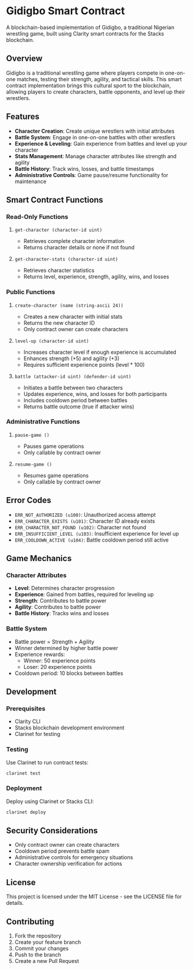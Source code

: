 # Gidigbo Smart Contract

A blockchain-based implementation of Gidigbo, a traditional Nigerian wrestling game, built using Clarity smart contracts for the Stacks blockchain.

## Overview

Gidigbo is a traditional wrestling game where players compete in one-on-one matches, testing their strength, agility, and tactical skills. This smart contract implementation brings this cultural sport to the blockchain, allowing players to create characters, battle opponents, and level up their wrestlers.

## Features

- **Character Creation**: Create unique wrestlers with initial attributes
- **Battle System**: Engage in one-on-one battles with other wrestlers
- **Experience & Leveling**: Gain experience from battles and level up your character
- **Stats Management**: Manage character attributes like strength and agility
- **Battle History**: Track wins, losses, and battle timestamps
- **Administrative Controls**: Game pause/resume functionality for maintenance

## Smart Contract Functions

### Read-Only Functions

1. `get-character (character-id uint)`
   - Retrieves complete character information
   - Returns character details or none if not found

2. `get-character-stats (character-id uint)`
   - Retrieves character statistics
   - Returns level, experience, strength, agility, wins, and losses

### Public Functions

1. `create-character (name (string-ascii 24))`
   - Creates a new character with initial stats
   - Returns the new character ID
   - Only contract owner can create characters

2. `level-up (character-id uint)`
   - Increases character level if enough experience is accumulated
   - Enhances strength (+5) and agility (+3)
   - Requires sufficient experience points (level * 100)

3. `battle (attacker-id uint) (defender-id uint)`
   - Initiates a battle between two characters
   - Updates experience, wins, and losses for both participants
   - Includes cooldown period between battles
   - Returns battle outcome (true if attacker wins)

### Administrative Functions

1. `pause-game ()`
   - Pauses game operations
   - Only callable by contract owner

2. `resume-game ()`
   - Resumes game operations
   - Only callable by contract owner

## Error Codes

- `ERR_NOT_AUTHORIZED (u100)`: Unauthorized access attempt
- `ERR_CHARACTER_EXISTS (u101)`: Character ID already exists
- `ERR_CHARACTER_NOT_FOUND (u102)`: Character not found
- `ERR_INSUFFICIENT_LEVEL (u103)`: Insufficient experience for level up
- `ERR_COOLDOWN_ACTIVE (u104)`: Battle cooldown period still active

## Game Mechanics

### Character Attributes
- **Level**: Determines character progression
- **Experience**: Gained from battles, required for leveling up
- **Strength**: Contributes to battle power
- **Agility**: Contributes to battle power
- **Battle History**: Tracks wins and losses

### Battle System
- Battle power = Strength + Agility
- Winner determined by higher battle power
- Experience rewards:
  - Winner: 50 experience points
  - Loser: 20 experience points
- Cooldown period: 10 blocks between battles

## Development

### Prerequisites
- Clarity CLI
- Stacks blockchain development environment
- Clarinet for testing

### Testing
Use Clarinet to run contract tests:
```bash
clarinet test
```

### Deployment
Deploy using Clarinet or Stacks CLI:
```bash
clarinet deploy
```

## Security Considerations

- Only contract owner can create characters
- Cooldown period prevents battle spam
- Administrative controls for emergency situations
- Character ownership verification for actions

## License

This project is licensed under the MIT License - see the LICENSE file for details.

## Contributing

1. Fork the repository
2. Create your feature branch
3. Commit your changes
4. Push to the branch
5. Create a new Pull Request